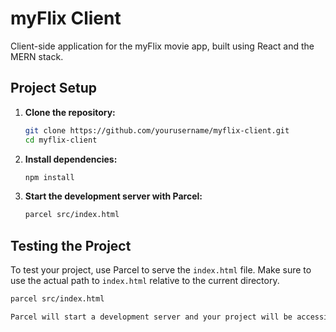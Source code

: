 # myFlix Client

Client-side application for the myFlix movie app, built using React and the MERN stack.

## Project Setup

1. **Clone the repository:**

    ```sh
    git clone https://github.com/yourusername/myflix-client.git
    cd myflix-client
    ```

2. **Install dependencies:**

    ```sh
    npm install
    ```

3. **Start the development server with Parcel:**

    ```sh
    parcel src/index.html
    ```

## Testing the Project

To test your project, use Parcel to serve the `index.html` file. Make sure to use the actual path to `index.html` relative to the current directory.

```sh
parcel src/index.html

Parcel will start a development server and your project will be accessible at http://localhost:1234 (by default). Any changes you make to the source files will automatically trigger a hot reload.